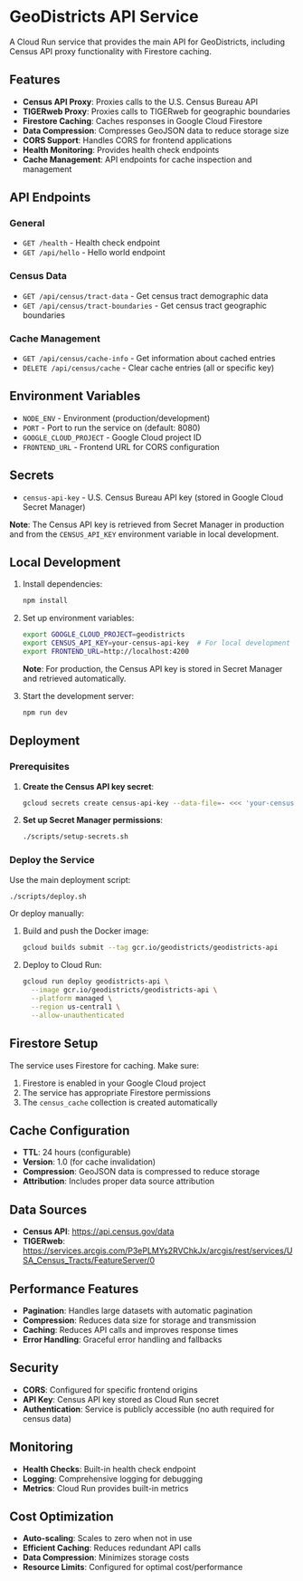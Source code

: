 # GeoDistricts API Service

A Cloud Run service that provides the main API for GeoDistricts, including Census API proxy functionality with Firestore caching.

## Features

- **Census API Proxy**: Proxies calls to the U.S. Census Bureau API
- **TIGERweb Proxy**: Proxies calls to TIGERweb for geographic boundaries
- **Firestore Caching**: Caches responses in Google Cloud Firestore
- **Data Compression**: Compresses GeoJSON data to reduce storage size
- **CORS Support**: Handles CORS for frontend applications
- **Health Monitoring**: Provides health check endpoints
- **Cache Management**: API endpoints for cache inspection and management

## API Endpoints

### General
- `GET /health` - Health check endpoint
- `GET /api/hello` - Hello world endpoint

### Census Data
- `GET /api/census/tract-data` - Get census tract demographic data
- `GET /api/census/tract-boundaries` - Get census tract geographic boundaries

### Cache Management
- `GET /api/census/cache-info` - Get information about cached entries
- `DELETE /api/census/cache` - Clear cache entries (all or specific key)

## Environment Variables

- `NODE_ENV` - Environment (production/development)
- `PORT` - Port to run the service on (default: 8080)
- `GOOGLE_CLOUD_PROJECT` - Google Cloud project ID
- `FRONTEND_URL` - Frontend URL for CORS configuration

## Secrets

- `census-api-key` - U.S. Census Bureau API key (stored in Google Cloud Secret Manager)

**Note**: The Census API key is retrieved from Secret Manager in production and from the `CENSUS_API_KEY` environment variable in local development.

## Local Development

1. Install dependencies:
   ```bash
   npm install
   ```

2. Set up environment variables:
   ```bash
   export GOOGLE_CLOUD_PROJECT=geodistricts
   export CENSUS_API_KEY=your-census-api-key  # For local development only
   export FRONTEND_URL=http://localhost:4200
   ```

   **Note**: For production, the Census API key is stored in Secret Manager and retrieved automatically.

3. Start the development server:
   ```bash
   npm run dev
   ```

## Deployment

### Prerequisites

1. **Create the Census API key secret**:
   ```bash
   gcloud secrets create census-api-key --data-file=- <<< 'your-census-api-key'
   ```

2. **Set up Secret Manager permissions**:
   ```bash
   ./scripts/setup-secrets.sh
   ```

### Deploy the Service

Use the main deployment script:

```bash
./scripts/deploy.sh
```

Or deploy manually:

1. Build and push the Docker image:
   ```bash
   gcloud builds submit --tag gcr.io/geodistricts/geodistricts-api
   ```

2. Deploy to Cloud Run:
   ```bash
   gcloud run deploy geodistricts-api \
     --image gcr.io/geodistricts/geodistricts-api \
     --platform managed \
     --region us-central1 \
     --allow-unauthenticated
   ```

## Firestore Setup

The service uses Firestore for caching. Make sure:

1. Firestore is enabled in your Google Cloud project
2. The service has appropriate Firestore permissions
3. The `census_cache` collection is created automatically

## Cache Configuration

- **TTL**: 24 hours (configurable)
- **Version**: 1.0 (for cache invalidation)
- **Compression**: GeoJSON data is compressed to reduce storage
- **Attribution**: Includes proper data source attribution

## Data Sources

- **Census API**: https://api.census.gov/data
- **TIGERweb**: https://services.arcgis.com/P3ePLMYs2RVChkJx/arcgis/rest/services/USA_Census_Tracts/FeatureServer/0

## Performance Features

- **Pagination**: Handles large datasets with automatic pagination
- **Compression**: Reduces data size for storage and transmission
- **Caching**: Reduces API calls and improves response times
- **Error Handling**: Graceful error handling and fallbacks

## Security

- **CORS**: Configured for specific frontend origins
- **API Key**: Census API key stored as Cloud Run secret
- **Authentication**: Service is publicly accessible (no auth required for census data)

## Monitoring

- **Health Checks**: Built-in health check endpoint
- **Logging**: Comprehensive logging for debugging
- **Metrics**: Cloud Run provides built-in metrics

## Cost Optimization

- **Auto-scaling**: Scales to zero when not in use
- **Efficient Caching**: Reduces redundant API calls
- **Data Compression**: Minimizes storage costs
- **Resource Limits**: Configured for optimal cost/performance
